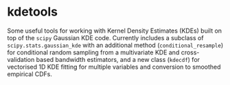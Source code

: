# kdetools
Some useful tools for working with Kernel Density Estimates (KDEs) built on top of the `scipy` Gaussian KDE code. Currently includes a subclass of `scipy.stats.gaussian_kde` with an additional method (`conditional_resample`) for conditional random sampling from a multivariate KDE and cross-validation based bandwidth estimators, and a new class (`kdecdf`) for vectorised 1D KDE fitting for multiple variables and conversion to smoothed empirical CDFs.
